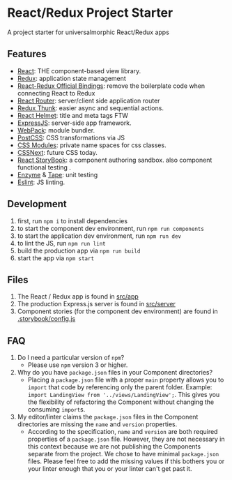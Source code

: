 # React/Redux Project Starter

A project starter for universalmorphic React/Redux apps


## Features

*   [React](https://facebook.github.io/react/): THE component-based view library.
*   [Redux](http://redux.js.org/): application state management
*   [React-Redux Official Bindings](https://github.com/reactjs/react-redux): remove the boilerplate code when connecting React to Redux
*   [React Router](https://github.com/reactjs/react-router): server/client side application router
*   [Redux Thunk](https://github.com/gaearon/redux-thunk): easier async and sequential actions.
*   [React Helmet](https://github.com/nfl/react-helmet): title and meta tags FTW
*   [ExpressJS](http://expressjs.com/): server-side app framework.
*   [WebPack](https://webpack.github.io/): module bundler.
*   [PostCSS](https://github.com/postcss/postcss): CSS transformations via JS
*   [CSS Modules](https://github.com/css-modules/css-modules): private name spaces for css classes.
*   [CSSNext](http://cssnext.io/): future CSS today.
*   [React StoryBook](https://github.com/kadirahq/react-storybook): a component authoring sandbox. also component functional testing .
*   [Enzyme](https://github.com/airbnb/enzyme) & [Tape](https://github.com/substack/tape): unit testing
*   [Eslint](http://eslint.org/): JS linting.


## Development

1.  first, run `npm i` to install dependencies
1.  to start the component dev environment, run `npm run components`
1.  to start the application dev environment, run `npm run dev`
1.  to lint the JS, run `npm run lint`
1.  build the production app via `npm run build`
1.  start the app via `npm start`


## Files

1.  The React / Redux app is found in [src/app](./src/app)
1.  The production Express.js server is found in [src/server](./src/server)
1.  Component stories (for the component dev environment) are found in [.storybook/config.js](./.storybook/config.js)

## FAQ

1.  Do I need a particular version of `npm`?
    -  Please use `npm` version 3 or higher.
1.  Why do you have `package.json` files in your Component directories? 
    -  Placing a `package.json` file with a proper `main` property allows you to `import` that code by referencing only the parent folder. Example: `import LandingView from '../views/LandingView';`. This gives you the flexibility of refactoring the Component without changing the consuming `import`s.
1.  My editor/linter claims the `package.json` files in the Component directories are missing the `name` and `version` properties.
    -  According to the specification, `name` and `version` are both required properties of a `package.json` file. However, they are not necessary in this context because we are not publishing the Components separate from the project. We chose to have minimal `package.json` files. Please feel free to add the missing values if this bothers you or your linter enough that you or your linter can't get past it.